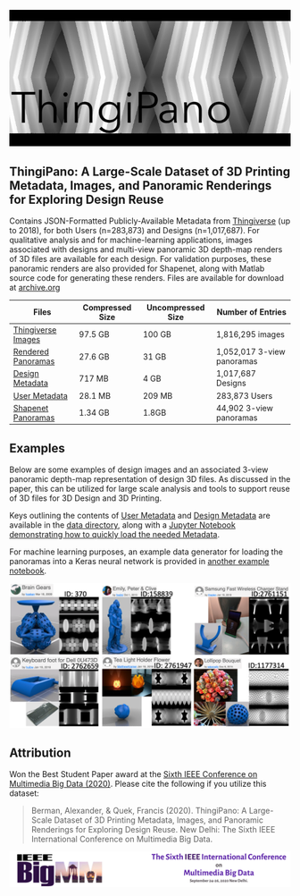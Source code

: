 ![ThingiPano](/README_images/GEARS.png)
## ThingiPano: A Large-Scale Dataset of 3D Printing Metadata, Images, and Panoramic Renderings for Exploring Design Reuse

Contains JSON-Formatted Publicly-Available Metadata from [Thingiverse](https://thingiverse.com) (up to 2018), for both Users (n=283,873) and Designs (n=1,017,687). For qualitative analysis and for machine-learning applications, images associated with designs and multi-view panoramic 3D depth-map renders of 3D files are available for each design. For validation purposes, these panoramic renders are also provided for Shapenet, along with Matlab source code for generating these renders. Files are available for download at [archive.org](https://archive.org/details/ThingiPano)

|Files|Compressed Size|Uncompressed Size|Number of Entries|
|-----|---------------|-----------------|-----------------|
|[Thingiverse Images](https://archive.org/download/ThingiPano/Thingiverse_Images.zip)|97.5 GB|100 GB|1,816,295 images|
|[Rendered Panoramas](https://archive.org/download/ThingiPano/ThingiPano_Panoramas.zip)|27.6 GB|31 GB|1,052,017 3-view panoramas|
|[Design Metadata](https://archive.org/download/ThingiPano/Thingiverse_Design_Metadata.zip)|717 MB|4 GB|1,017,687 Designs|
|[User Metadata](https://archive.org/download/ThingiPano/Thingiverse_User_Metadata.zip)|28.1 MB|209 MB|283,873 Users|
|[Shapenet Panoramas](https://archive.org/download/ThingiPano/Shapenet.zip)|1.34 GB|1.8GB|44,902 3-view panoramas|

## Examples
Below are some examples of design images and an associated 3-view panoramic depth-map representation of design 3D files. As discussed in the paper, this can be utilized for large scale analysis and tools to support reuse of 3D files for 3D Design and 3D Printing. 

Keys outlining the contents of [User Metadata](https://github.com/Alexander-Berman/ThingiPano/blob/master/data/metadata_user_key.txt) and [Design Metadata](https://github.com/Alexander-Berman/ThingiPano/blob/master/data/metadata_design_key.txt) are available in the [data directory](https://github.com/Alexander-Berman/ThingiPano/tree/master/data), along with a [Jupyter Notebook demonstrating how to quickly load the needed Metadata](https://github.com/Alexander-Berman/ThingiPano/blob/master/data/example_notebook.ipynb). 

For machine learning purposes, an example data generator for loading the panoramas into a Keras neural network is provided in [another example notebook](https://github.com/Alexander-Berman/ThingiPano/blob/master/Keras_Example.ipynb).

![ThingiPano](/README_images/Examples.png)

## Attribution
Won the Best Student Paper award at the [Sixth IEEE Conference on Multimedia Big Data (2020)](http://bigmm2020.org/). Please cite the following if you utilize this dataset:
> Berman, Alexander, &amp; Quek, Francis (2020). ThingiPano: A Large-Scale Dataset of 3D Printing Metadata, Images, and Panoramic Renderings for Exploring Design Reuse. New Delhi: The Sixth IEEE International Conference on Multimedia Big Data.

[![IEEEBigMM](/README_images/IEEEBigMM.png)](http://bigmm2020.org/)
